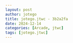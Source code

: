 ```yaml
---
layout: post
author: jotego
title: jotego.jtwc - 3b2a2fa
date: 2024-12-14
categories: [Arcade, jtwc]
tags: [jotego.jtwc]
---
```


